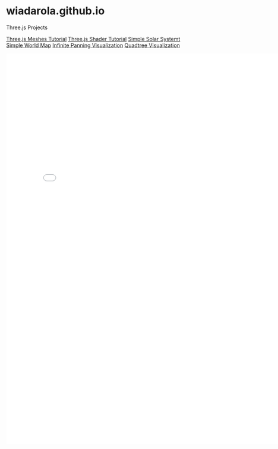 # wiadarola.github.io

Three.js Projects

<a href="wiadarola.github.io/threejs-meshes-tutorial">Three.js Meshes Tutorial</a>
<a href="wiadarola.github.io/threejs-shader-tutorial">Three.js Shader Tutorial</a>
<a href="wiadarola.github.io/simple-solar-system">Simple Solar Systemt</a>
<a href="wiadarola.github.io/simple-world-map">Simple World Map</a>
<a href="wiadarola.github.io/infinite-panning-visualization">Infinite Panning Visualization</a>
<a href="wiadarola.github.io/quadtree-visualization">Quadtree Visualization</a>

<embed src="Resume.pdf" width="800px" height="1050px" />
